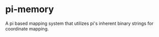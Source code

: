 # pi-memory
A pi based mapping system that utilizes pi's inherent binary strings for coordinate mapping.
